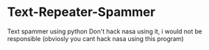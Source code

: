 # Text-Repeater-Spammer
Text spammer using python
Don't hack nasa using it, i would not be responsible (obviosly you cant hack nasa using this program) <br>

